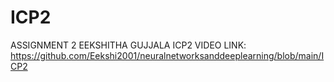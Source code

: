 # ICP2
ASSIGNMENT 2
EEKSHITHA GUJJALA 
ICP2 VIDEO LINK:
https://github.com/Eekshi2001/neuralnetworksanddeeplearning/blob/main/ICP2

